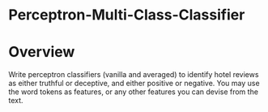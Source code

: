 # Perceptron-Multi-Class-Classifier

# Overview

Write perceptron classifiers (vanilla and averaged) to identify hotel reviews as either truthful or deceptive, and either positive or negative. You may use the word tokens as features, or any other features you can devise from the text.
